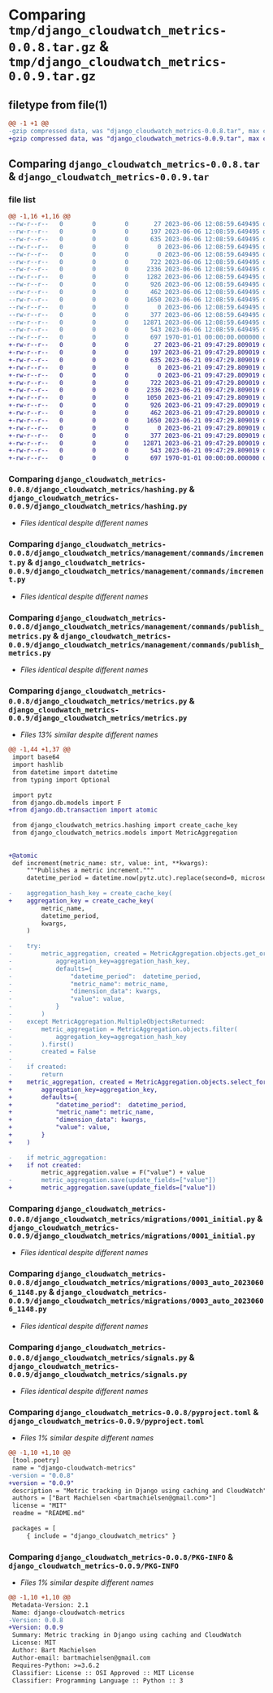 # Comparing `tmp/django_cloudwatch_metrics-0.0.8.tar.gz` & `tmp/django_cloudwatch_metrics-0.0.9.tar.gz`

## filetype from file(1)

```diff
@@ -1 +1 @@
-gzip compressed data, was "django_cloudwatch_metrics-0.0.8.tar", max compression
+gzip compressed data, was "django_cloudwatch_metrics-0.0.9.tar", max compression
```

## Comparing `django_cloudwatch_metrics-0.0.8.tar` & `django_cloudwatch_metrics-0.0.9.tar`

### file list

```diff
@@ -1,16 +1,16 @@
--rw-r--r--   0        0        0       27 2023-06-06 12:08:59.649495 django_cloudwatch_metrics-0.0.8/README.md
--rw-r--r--   0        0        0      197 2023-06-06 12:08:59.649495 django_cloudwatch_metrics-0.0.8/django_cloudwatch_metrics/apps.py
--rw-r--r--   0        0        0      635 2023-06-06 12:08:59.649495 django_cloudwatch_metrics-0.0.8/django_cloudwatch_metrics/hashing.py
--rw-r--r--   0        0        0        0 2023-06-06 12:08:59.649495 django_cloudwatch_metrics-0.0.8/django_cloudwatch_metrics/management/__init__.py
--rw-r--r--   0        0        0        0 2023-06-06 12:08:59.649495 django_cloudwatch_metrics-0.0.8/django_cloudwatch_metrics/management/commands/__init__.py
--rw-r--r--   0        0        0      722 2023-06-06 12:08:59.649495 django_cloudwatch_metrics-0.0.8/django_cloudwatch_metrics/management/commands/increment.py
--rw-r--r--   0        0        0     2336 2023-06-06 12:08:59.649495 django_cloudwatch_metrics-0.0.8/django_cloudwatch_metrics/management/commands/publish_metrics.py
--rw-r--r--   0        0        0     1282 2023-06-06 12:08:59.649495 django_cloudwatch_metrics-0.0.8/django_cloudwatch_metrics/metrics.py
--rw-r--r--   0        0        0      926 2023-06-06 12:08:59.649495 django_cloudwatch_metrics-0.0.8/django_cloudwatch_metrics/migrations/0001_initial.py
--rw-r--r--   0        0        0      462 2023-06-06 12:08:59.649495 django_cloudwatch_metrics-0.0.8/django_cloudwatch_metrics/migrations/0002_alter_metricaggregation_id.py
--rw-r--r--   0        0        0     1650 2023-06-06 12:08:59.649495 django_cloudwatch_metrics-0.0.8/django_cloudwatch_metrics/migrations/0003_auto_20230606_1148.py
--rw-r--r--   0        0        0        0 2023-06-06 12:08:59.649495 django_cloudwatch_metrics-0.0.8/django_cloudwatch_metrics/migrations/__init__.py
--rw-r--r--   0        0        0      377 2023-06-06 12:08:59.649495 django_cloudwatch_metrics-0.0.8/django_cloudwatch_metrics/models.py
--rw-r--r--   0        0        0    12871 2023-06-06 12:08:59.649495 django_cloudwatch_metrics-0.0.8/django_cloudwatch_metrics/signals.py
--rw-r--r--   0        0        0      543 2023-06-06 12:08:59.649495 django_cloudwatch_metrics-0.0.8/pyproject.toml
--rw-r--r--   0        0        0      697 1970-01-01 00:00:00.000000 django_cloudwatch_metrics-0.0.8/PKG-INFO
+-rw-r--r--   0        0        0       27 2023-06-21 09:47:29.809019 django_cloudwatch_metrics-0.0.9/README.md
+-rw-r--r--   0        0        0      197 2023-06-21 09:47:29.809019 django_cloudwatch_metrics-0.0.9/django_cloudwatch_metrics/apps.py
+-rw-r--r--   0        0        0      635 2023-06-21 09:47:29.809019 django_cloudwatch_metrics-0.0.9/django_cloudwatch_metrics/hashing.py
+-rw-r--r--   0        0        0        0 2023-06-21 09:47:29.809019 django_cloudwatch_metrics-0.0.9/django_cloudwatch_metrics/management/__init__.py
+-rw-r--r--   0        0        0        0 2023-06-21 09:47:29.809019 django_cloudwatch_metrics-0.0.9/django_cloudwatch_metrics/management/commands/__init__.py
+-rw-r--r--   0        0        0      722 2023-06-21 09:47:29.809019 django_cloudwatch_metrics-0.0.9/django_cloudwatch_metrics/management/commands/increment.py
+-rw-r--r--   0        0        0     2336 2023-06-21 09:47:29.809019 django_cloudwatch_metrics-0.0.9/django_cloudwatch_metrics/management/commands/publish_metrics.py
+-rw-r--r--   0        0        0     1050 2023-06-21 09:47:29.809019 django_cloudwatch_metrics-0.0.9/django_cloudwatch_metrics/metrics.py
+-rw-r--r--   0        0        0      926 2023-06-21 09:47:29.809019 django_cloudwatch_metrics-0.0.9/django_cloudwatch_metrics/migrations/0001_initial.py
+-rw-r--r--   0        0        0      462 2023-06-21 09:47:29.809019 django_cloudwatch_metrics-0.0.9/django_cloudwatch_metrics/migrations/0002_alter_metricaggregation_id.py
+-rw-r--r--   0        0        0     1650 2023-06-21 09:47:29.809019 django_cloudwatch_metrics-0.0.9/django_cloudwatch_metrics/migrations/0003_auto_20230606_1148.py
+-rw-r--r--   0        0        0        0 2023-06-21 09:47:29.809019 django_cloudwatch_metrics-0.0.9/django_cloudwatch_metrics/migrations/__init__.py
+-rw-r--r--   0        0        0      377 2023-06-21 09:47:29.809019 django_cloudwatch_metrics-0.0.9/django_cloudwatch_metrics/models.py
+-rw-r--r--   0        0        0    12871 2023-06-21 09:47:29.809019 django_cloudwatch_metrics-0.0.9/django_cloudwatch_metrics/signals.py
+-rw-r--r--   0        0        0      543 2023-06-21 09:47:29.809019 django_cloudwatch_metrics-0.0.9/pyproject.toml
+-rw-r--r--   0        0        0      697 1970-01-01 00:00:00.000000 django_cloudwatch_metrics-0.0.9/PKG-INFO
```

### Comparing `django_cloudwatch_metrics-0.0.8/django_cloudwatch_metrics/hashing.py` & `django_cloudwatch_metrics-0.0.9/django_cloudwatch_metrics/hashing.py`

 * *Files identical despite different names*

### Comparing `django_cloudwatch_metrics-0.0.8/django_cloudwatch_metrics/management/commands/increment.py` & `django_cloudwatch_metrics-0.0.9/django_cloudwatch_metrics/management/commands/increment.py`

 * *Files identical despite different names*

### Comparing `django_cloudwatch_metrics-0.0.8/django_cloudwatch_metrics/management/commands/publish_metrics.py` & `django_cloudwatch_metrics-0.0.9/django_cloudwatch_metrics/management/commands/publish_metrics.py`

 * *Files identical despite different names*

### Comparing `django_cloudwatch_metrics-0.0.8/django_cloudwatch_metrics/metrics.py` & `django_cloudwatch_metrics-0.0.9/django_cloudwatch_metrics/metrics.py`

 * *Files 13% similar despite different names*

```diff
@@ -1,44 +1,37 @@
 import base64
 import hashlib
 from datetime import datetime
 from typing import Optional
 
 import pytz
 from django.db.models import F
+from django.db.transaction import atomic
 
 from django_cloudwatch_metrics.hashing import create_cache_key
 from django_cloudwatch_metrics.models import MetricAggregation
 
 
+@atomic
 def increment(metric_name: str, value: int, **kwargs):
     """Publishes a metric increment."""
     datetime_period = datetime.now(pytz.utc).replace(second=0, microsecond=0)
 
-    aggregation_hash_key = create_cache_key(
+    aggregation_key = create_cache_key(
         metric_name,
         datetime_period,
         kwargs,
     )
 
-    try:
-        metric_aggregation, created = MetricAggregation.objects.get_or_create(
-            aggregation_key=aggregation_hash_key,
-            defaults={
-                "datetime_period":  datetime_period,
-                "metric_name": metric_name,
-                "dimension_data": kwargs,
-                "value": value,
-            }
-        )
-    except MetricAggregation.MultipleObjectsReturned:
-        metric_aggregation = MetricAggregation.objects.filter(
-            aggregation_key=aggregation_hash_key
-        ).first()
-        created = False
-
-    if created:
-        return
+    metric_aggregation, created = MetricAggregation.objects.select_for_update().get_or_create(
+        aggregation_key=aggregation_key,
+        defaults={
+            "datetime_period":  datetime_period,
+            "metric_name": metric_name,
+            "dimension_data": kwargs,
+            "value": value,
+        }
+    )
 
-    if metric_aggregation:
+    if not created:
         metric_aggregation.value = F("value") + value
-        metric_aggregation.save(update_fields=["value"])
+        metric_aggregation.save(update_fields=["value"])
```

### Comparing `django_cloudwatch_metrics-0.0.8/django_cloudwatch_metrics/migrations/0001_initial.py` & `django_cloudwatch_metrics-0.0.9/django_cloudwatch_metrics/migrations/0001_initial.py`

 * *Files identical despite different names*

### Comparing `django_cloudwatch_metrics-0.0.8/django_cloudwatch_metrics/migrations/0003_auto_20230606_1148.py` & `django_cloudwatch_metrics-0.0.9/django_cloudwatch_metrics/migrations/0003_auto_20230606_1148.py`

 * *Files identical despite different names*

### Comparing `django_cloudwatch_metrics-0.0.8/django_cloudwatch_metrics/signals.py` & `django_cloudwatch_metrics-0.0.9/django_cloudwatch_metrics/signals.py`

 * *Files identical despite different names*

### Comparing `django_cloudwatch_metrics-0.0.8/pyproject.toml` & `django_cloudwatch_metrics-0.0.9/pyproject.toml`

 * *Files 1% similar despite different names*

```diff
@@ -1,10 +1,10 @@
 [tool.poetry]
 name = "django-cloudwatch-metrics"
-version = "0.0.8"
+version = "0.0.9"
 description = "Metric tracking in Django using caching and CloudWatch"
 authors = ["Bart Machielsen <bartmachielsen@gmail.com>"]
 license = "MIT"
 readme = "README.md"
 
 packages = [
     { include = "django_cloudwatch_metrics" }
```

### Comparing `django_cloudwatch_metrics-0.0.8/PKG-INFO` & `django_cloudwatch_metrics-0.0.9/PKG-INFO`

 * *Files 1% similar despite different names*

```diff
@@ -1,10 +1,10 @@
 Metadata-Version: 2.1
 Name: django-cloudwatch-metrics
-Version: 0.0.8
+Version: 0.0.9
 Summary: Metric tracking in Django using caching and CloudWatch
 License: MIT
 Author: Bart Machielsen
 Author-email: bartmachielsen@gmail.com
 Requires-Python: >=3.6.2
 Classifier: License :: OSI Approved :: MIT License
 Classifier: Programming Language :: Python :: 3
```

